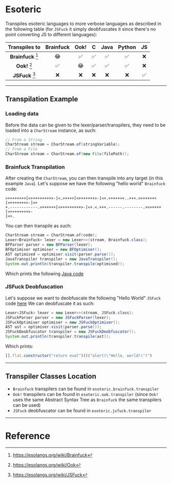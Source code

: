 # Esoteric

Transpiles esoteric languages to more verbose languages as described in the following table (for `JSFuck` it simply deobfuscates it since there's no point converting JS to different languages):

|**Transpiles to**| Brainfuck  | Ook! | C   | Java | Python | JS  |
|:---------------:|:---:|:---:|:---:|:----:|:------:|:---:|
|**Brainfuck** [^1]| 😂  | ✅  | ✅  | ✅   | ✅    | ❌ |
|**Ook!** [^2]          | ✅  | 😂  | ✅  | ✅   | ✅    |❌  |
|**JSFuck** [^3]       | ❌  | ❌  | ❌  | ❌   | ❌    | ✅  |

---

## Transpilation Example

### Loading data

Before the data can be given to the lexer/parser/transpilers, they need to be loaded into a `CharStream` instance, as such:

```java
// From a String
CharStream stream = CharStream.of(stringVariable);
// From a File
CharStream stream = CharStream.of(new File(filePath));
```

### Brainfuck Transpilation

After creating the `CharStream`, you can then transpile into any target (in this example `Java`).
Let's suppose we have the following "hello world" `Brainfuck` code:

```bf
>++++++++[<+++++++++>-]<.>++++[<+++++++>-]<+.+++++++..+++.>>++++++[<+++++++>-]<+
+.------------.>++++++[<+++++++++>-]<+.<.+++.------.--------.>>>++++[<++++++++>-
]<+.
```

You can then transpile as such:

```java
CharStream stream = CharStream.of(code);
Lexer<Brainfuck> lexer = new Lexer<>(stream, Brainfuck.class);
BFParser parser = new BFParser(lexer);
BFOptimiser optimiser = new BFOptimiser();
AST optimised = optimiser.visit(parser.parse());
JavaTranspiler transpiler = new JavaTranspiler();
System.out.println(transpiler.transpile(optimised));
```

Which prints the following [Java code](https://pastebin.com/fq2dmfyn)

### JSFuck Deobfuscation

Let's suppose we want to deobfuscate the following "Hello World" `JSFuck` code [here](https://pastebin.com/55t5TeQn)
We can deobfuscate it as such:

```java
Lexer<JSFuck> lexer = new Lexer<>(stream, JSFuck.class);
JSFuckParser parser = new JSFuckParser(lexer);
JSFuckOptimiser optimiser = new JSFuckOptimiser();
AST ast = optimiser.visit(parser.parse());
JSFuckDeobfuscator transpiler = new JSFuckDeobfuscator();
System.out.println(transpiler.transpile(ast));
```
Which prints:
```js
[].flat.constructor("return eval")()("alert(\"Hello, world!\")")
```

---

## Transpiler Classes Location

- `Brainfuck` transpilers can be found in `esoteric.brainfuck.transpiler`
- `Ook!` transpilers can be found in `esoteric.ook.transpiler` (since `Ook!` uses the same Abstract Syntax Tree as `Brainfuck` the same transpilers can be used)
- `JSFuck` deobfuscator can be found in `esoteric.jsfuck.transpiler`

---

# Reference
[^1]: https://esolangs.org/wiki/Brainfuck
[^2]: https://esolangs.org/wiki/Ook
[^3]: https://esolangs.org/wiki/JSFuck
